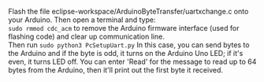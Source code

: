 Flash the file eclipse-workspace/ArduinoByteTransfer/uartxchange.c onto your Arduino. Then open a terminal and type:  
```sudo rmmod cdc_acm```
to remove the Arduino firmware interface (used for flashing code) and clear up communication line.   
Then run
```sudo python3 PcSetupUart.py```
In this case, you can send bytes to the Arduino and if the byte is odd, it turns on the Arduino Uno LED; if it's even, it turns LED off. You can enter 'Read' for the message to read up to 64 bytes from the Arduino, then it'll print out the first byte it received.
